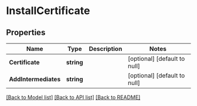 # InstallCertificate

## Properties
Name | Type | Description | Notes
------------ | ------------- | ------------- | -------------
**Certificate** | **string** |  | [optional] [default to null]
**AddIntermediates** | **string** |  | [optional] [default to null]

[[Back to Model list]](../README.md#documentation-for-models) [[Back to API list]](../README.md#documentation-for-api-endpoints) [[Back to README]](../README.md)

